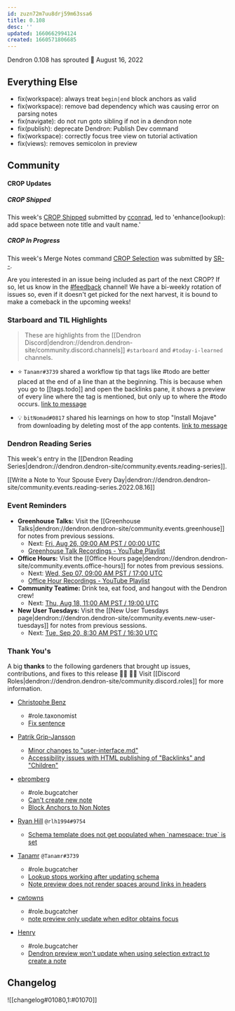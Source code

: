 ```yaml
---
id: zuzn72m7uu8drj59m63ssa6
title: 0.108
desc: ''
updated: 1660662994124
created: 1660571806685
---
```


Dendron 0.108 has sprouted  🌱
August 16, 2022


## Everything Else

- fix(workspace): always treat `begin|end` block anchors as valid
- fix(workspace): remove bad dependency which was causing error on parsing notes
- fix(navigate): do not run goto sibling if not in a dendron note
- fix(publish): deprecate Dendron: Publish Dev command
- fix(workspace): correctly focus tree view on tutorial activation
- fix(views): removes semicolon in preview


## Community

#### CROP Updates
##### CROP Shipped
This week's [CROP Shipped](https://github.com/dendronhq/dendron/issues/2467) submitted by [cconrad](https://github.com/cconrad), led to 'enhance(lookup): add space between note title and vault name.'
##### CROP In Progress
This week's Merge Notes command [CROP Selection](https://github.com/dendronhq/dendron/issues/906) was submitted by [SR--](https://github.com/SR--). 
    
Are you interested in an issue being included as part of the next CROP? If so, let us know in the [#feedback](https://discordapp.com/channels/717965437182410783/739186036495876126) channel! We have a bi-weekly rotation of issues so, even if it doesn't get picked for the next harvest, it is bound to make a comeback in the upcoming weeks!


### Starboard and TIL Highlights

> These are highlights from the [[Dendron Discord|dendron://dendron.dendron-site/community.discord.channels]] `#starboard` and `#today-i-learned` channels.

- ⭐ `Tanamr#3739` shared a workflow tip that tags like #todo are better placed at the end of a line than at the beginning. This is because when you go to [[tags.todo]] and open the backlinks pane, it shows a preview of every line where the tag is mentioned, but only up to where the #todo occurs. [link to message](https://discord.com/channels/717965437182410783/742532267058004098/1005228165976817674)

- 💡 `bitNomad#0817` shared his learnings on how to stop "Install Mojave" from downloading by deleting most of the app contents. [link to message](https://discord.com/channels/717965437182410783/904891933284007966/1005306701639057498)


### Dendron Reading Series

This week's entry in the [[Dendron Reading Series|dendron://dendron.dendron-site/community.events.reading-series]].

[[Write a Note to Your Spouse Every Day|dendron://dendron.dendron-site/community.events.reading-series.2022.08.16]]

### Event Reminders

- **Greenhouse Talks:** Visit the [[Greenhouse Talks|dendron://dendron.dendron-site/community.events.greenhouse]] for notes from previous sessions.
    - Next: [Fri, Aug 26, 09:00 AM PST / 00:00 UTC](https://link.dendron.so/luma)
    - [Greenhouse Talk Recordings - YouTube Playlist](https://link.dendron.so/greenhouse)
- **Office Hours:** Visit the [[Office Hours page|dendron://dendron.dendron-site/community.events.office-hours]] for notes from previous sessions.
    - Next: [Wed, Sep 07, 09:00 AM PST / 17:00 UTC](https://link.dendron.so/luma)
    - [Office Hour Recordings - YouTube Playlist](https://link.dendron.so/6yPa)
- **Community Teatime:** Drink tea, eat food, and hangout with the Dendron crew!
    - Next: [Thu, Aug 18, 11:00 AM PST / 19:00 UTC](https://link.dendron.so/luma)
- **New User Tuesdays:** Visit the [[New User Tuesdays page|dendron://dendron.dendron-site/community.events.new-user-tuesdays]] for notes from previous sessions.
    - Next: [Tue, Sep 20, 8:30 AM PST / 16:30 UTC](https://link.dendron.so/luma)


### Thank You's

A big **thanks** to the following gardeners that brought up issues, contributions, and fixes to this release :man_farmer: :woman_farmer: 
Visit [[Discord Roles|dendron://dendron.dendron-site/community.discord.roles]] for more information.

- [Christophe Benz](https://github.com/cbenz)
  - #role.taxonomist
  - [Fix sentence](https://github.com/dendronhq/dendron-site/pull/610)

- [Patrik Grip-Jansson](https://github.com/kap42)
  - [Minor changes to "user-interface.md"](https://github.com/dendronhq/dendron-site/pull/611)
  - [Accessibility issues with HTML publishing of "Backlinks" and "Children"](https://github.com/dendronhq/dendron/issues/3369)
  
- [ebromberg](https://github.com/ebromberg)
  - #role.bugcatcher
  - [Can't create new note](https://github.com/dendronhq/dendron/issues/3366)
  - [Block Anchors to Non Notes](https://github.com/dendronhq/dendron/issues/3372)

- [Ryan Hill](https://github.com/rlh1994) `@rlh1994#9754`
  - [Schema template does not get populated when \`namespace: true\` is set](https://github.com/dendronhq/dendron/issues/3381)

- [Tanamr](https://github.com/samuelxyz) `@Tanamr#3739`
  - #role.bugcatcher
  - [Lookup stops working after updating schema](https://github.com/dendronhq/dendron/issues/3384)
  - [Note preview does not render spaces around links in headers](https://github.com/dendronhq/dendron/issues/3396)

- [cwtowns](https://github.com/cwtowns)
  - #role.bugcatcher
  - [note preview only update when editor obtains focus](https://github.com/dendronhq/dendron/issues/3391)

- [Henry](https://github.com/HenryC-3)
  - #role.bugcatcher
  - [Dendron preview won't update when using selection extract to create a note](https://github.com/dendronhq/dendron/issues/3398)

## Changelog
![[changelog#01080,1:#01070]]
